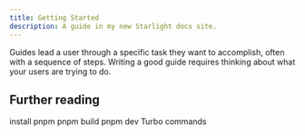 ```yaml
---
title: Getting Started
description: A guide in my new Starlight docs site.
---
```


Guides lead a user through a specific task they want to accomplish, often with a sequence of steps.
Writing a good guide requires thinking about what your users are trying to do.

## Further reading

install pnpm
pnpm build
pnpm dev
Turbo commands
